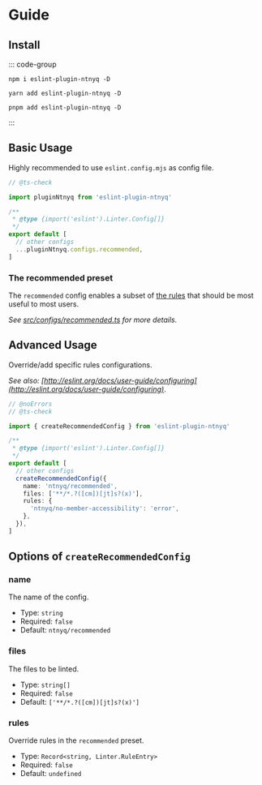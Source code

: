 # Guide

## Install

::: code-group

```shell [npm]
npm i eslint-plugin-ntnyq -D
```

```shell [yarn]
yarn add eslint-plugin-ntnyq -D
```

```shell [pnpm]
pnpm add eslint-plugin-ntnyq -D
```

:::

## Basic Usage

Highly recommended to use `eslint.config.mjs` as config file.

```ts [eslint.config.mjs] twoslash
// @ts-check

import pluginNtnyq from 'eslint-plugin-ntnyq'

/**
 * @type {import('eslint').Linter.Config[]}
 */
export default [
  // other configs
  ...pluginNtnyq.configs.recommended,
]
```

### The recommended preset

The `recommended` config enables a subset of [the rules](#rules) that should be most useful to most users.

_See [src/configs/recommended.ts](https://github.com/ntnyq/eslint-plugin-ntnyq/blob/main/src/configs/recommended.ts) for more details._

## Advanced Usage

Override/add specific rules configurations.

_See also: [http://eslint.org/docs/user-guide/configuring](http://eslint.org/docs/user-guide/configuring)_.

```ts [eslint.config.mjs] twoslash
// @noErrors
// @ts-check

import { createRecommendedConfig } from 'eslint-plugin-ntnyq'

/**
 * @type {import('eslint').Linter.Config[]}
 */
export default [
  // other configs
  createRecommendedConfig({
    name: 'ntnyq/recommended',
    files: ['**/*.?([cm])[jt]s?(x)'],
    rules: {
      'ntnyq/no-member-accessibility': 'error',
    },
  }),
]
```

## Options of `createRecommendedConfig`

### name

The name of the config.

- Type: `string`
- Required: `false`
- Default: `ntnyq/recommended`

### files

The files to be linted.

- Type: `string[]`
- Required: `false`
- Default: `['**/*.?([cm])[jt]s?(x)']`

### rules

Override rules in the `recommended` preset.

- Type: `Record<string, Linter.RuleEntry>`
- Required: `false`
- Default: `undefined`
